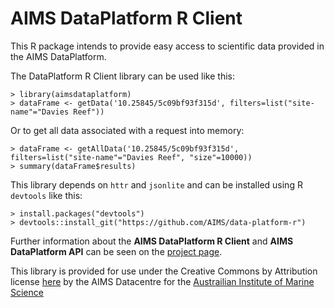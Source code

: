 
AIMS DataPlatform R Client
==========================

This R package intends to provide easy access to scientific data provided in the AIMS DataPlatform.

The DataPlatform R Client library can be used like this:

```
> library(aimsdataplatform)
> dataFrame <- getData('10.25845/5c09bf93f315d', filters=list("site-name"="Davies Reef"))

```
Or to get all data associated with a request into memory:

```
> dataFrame <- getAllData('10.25845/5c09bf93f315d', filters=list("site-name"="Davies Reef", "size"=10000))
> summary(dataFrame$results)

```

This library depends on `httr` and `jsonlite` and can be installed using R `devtools` like this:

```
> install.packages("devtools")
> devtools::install_git("https://github.com/AIMS/data-platform-r")

```

Further information about the __AIMS DataPlatform R Client__ and __AIMS DataPlatform API__ can be seen on the [project page](https://aims.github.io/data-platform-r).

This library is provided for use under the Creative Commons by Attribution license [here](https://creativecommons.org/licenses/by/3.0/au/legalcode) by the AIMS Datacentre for the [Austrailian Institute of Marine Science](https://www.aim.gov.au)

